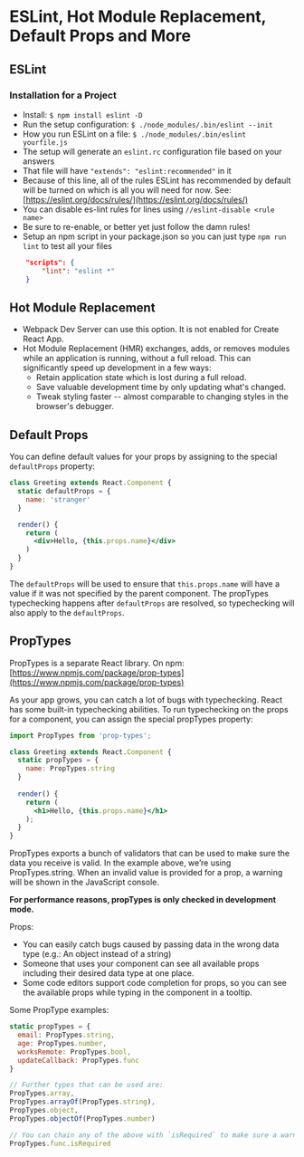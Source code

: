 # ESLint, Hot Module Replacement, Default Props and More

## ESLint

### Installation for a Project

- Install: `$ npm install eslint -D`
- Run the setup configuration: `$ ./node_modules/.bin/eslint --init`
- How you run ESLint on a file: `$ ./node_modules/.bin/eslint yourfile.js`
- The setup will generate an `eslint.rc` configuration file based on your answers
- That file will have `"extends": "eslint:recommended"` in it
- Because of this line, all of the rules ESLint has recommended by default will be turned on which is all you will need for now. See: [https://eslint.org/docs/rules/](https://eslint.org/docs/rules/)
- You can disable es-lint rules for lines using `//eslint-disable <rule name>`
- Be sure to re-enable, or better yet just follow the damn rules!
- Setup an npm script in your package.json so you can just type `npm run lint` to test all your files

```JSON
    "scripts": {
        "lint": "eslint *"
    }
```

## Hot Module Replacement

- Webpack Dev Server can use this option. It is not enabled for Create React App.
- Hot Module Replacement (HMR) exchanges, adds, or removes modules while an application is running, without a full reload. This can significantly speed up development in a few ways:
    - Retain application state which is lost during a full reload.
    - Save valuable development time by only updating what's changed.
    - Tweak styling faster -- almost comparable to changing styles in the browser's debugger.

## Default Props

You can define default values for your props by assigning to the special `defaultProps` property:

```jsx
class Greeting extends React.Component {
  static defaultProps = {
    name: 'stranger'
  }

  render() {
    return (
      <div>Hello, {this.props.name}</div>
    )
  }
}
```

The `defaultProps` will be used to ensure that `this.props.name` will have a value if it was not specified by the parent component. The propTypes typechecking happens after `defaultProps` are resolved, so typechecking will also apply to the `defaultProps`.

## PropTypes

PropTypes is a separate React library. On npm: [https://www.npmjs.com/package/prop-types](https://www.npmjs.com/package/prop-types)

As your app grows, you can catch a lot of bugs with typechecking. React has some built-in typechecking abilities. To run typechecking on the props for a component, you can assign the special propTypes property:

```jsx
import PropTypes from 'prop-types';

class Greeting extends React.Component {
  static propTypes = {
    name: PropTypes.string
  }
  
  render() {
    return (
      <h1>Hello, {this.props.name}</h1>
    );
  }
}
```

PropTypes exports a bunch of validators that can be used to make sure the data you receive is valid. In the example above, we’re using PropTypes.string. When an invalid value is provided for a prop, a warning will be shown in the JavaScript console.

**For performance reasons, propTypes is only checked in development mode.**

Props:
- You can easily catch bugs caused by passing data in the wrong data type (e.g.: An object instead of a string)
- Someone that uses your component can see all available props including their desired data type at one place.
- Some code editors support code completion for props, so you can see the available props while typing in the component in a tooltip.

Some PropType examples:

```javascript
static propTypes = {
  email: PropTypes.string,
  age: PropTypes.number,
  worksRemote: PropTypes.bool,
  updateCallback: PropTypes.func
}

// Further types that can be used are:
PropTypes.array,
PropTypes.arrayOf(PropTypes.string),
PropTypes.object,
PropTypes.objectOf(PropTypes.number)

// You can chain any of the above with `isRequired` to make sure a warning is shown if the prop isn't provided.
PropTypes.func.isRequired
```